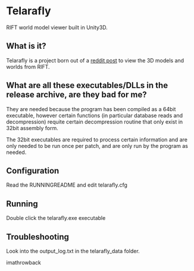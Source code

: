 # Telarafly

RIFT world model viewer built in Unity3D.

## What is it?

Telarafly is a project born out of a [reddit post](https://www.reddit.com/r/Rift/comments/4gzw4g/extracting_game_model_files_and_textures/) to view the 3D models and worlds from RIFT.


## What are all these executables/DLLs in the release archive, are they bad for me?

They are needed because the program has been compiled as a 64bit executable, however certain functions (in particular database reads and decompression) requite certain decompression routine that only exist in 32bit assembly form.

The 32bit executables are required to process certain information and are only needed to be run once per patch, and are only run by the program as needed.

## Configuration

Read the RUNNINGREADME and edit telarafly.cfg

## Running

Double click the telarafly.exe executable

## Troubleshooting

Look into the output_log.txt in the telarafly_data folder.


imathrowback

